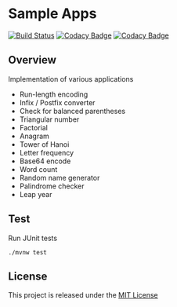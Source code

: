 # Sample Apps
[![Build Status](https://travis-ci.org/nmuzychuk/sample-apps.svg?branch=master)](https://travis-ci.org/nmuzychuk/sample-apps)
[![Codacy Badge](https://api.codacy.com/project/badge/Grade/86d3034c250d434d9db7b427e2bd9667)](https://www.codacy.com/app/nmuzychuk/sample-apps)
[![Codacy Badge](https://api.codacy.com/project/badge/Coverage/86d3034c250d434d9db7b427e2bd9667)](https://www.codacy.com/app/nmuzychuk/sample-apps)

## Overview
Implementation of various applications
- Run-length encoding
- Infix / Postfix converter
- Check for balanced parentheses
- Triangular number
- Factorial
- Anagram
- Tower of Hanoi
- Letter frequency
- Base64 encode
- Word count
- Random name generator
- Palindrome checker
- Leap year

## Test
Run JUnit tests
```
./mvnw test
```

## License
This project is released under the [MIT License](LICENSE.txt)
